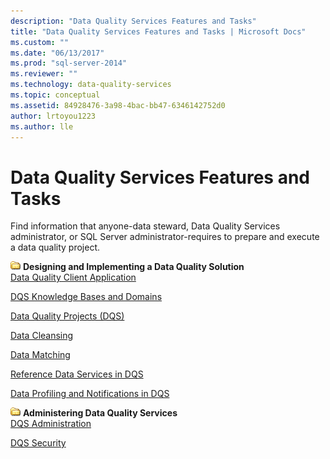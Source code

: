 ```yaml
---
description: "Data Quality Services Features and Tasks"
title: "Data Quality Services Features and Tasks | Microsoft Docs"
ms.custom: ""
ms.date: "06/13/2017"
ms.prod: "sql-server-2014"
ms.reviewer: ""
ms.technology: data-quality-services
ms.topic: conceptual
ms.assetid: 84928476-3a98-4bac-bb47-6346142752d0
author: lrtoyou1223
ms.author: lle
---
```

# Data Quality Services Features and Tasks
  Find information that anyone-data steward, Data Quality Services administrator, or SQL Server administrator-requires to prepare and execute a data quality project.  
  
 ![Small File Folder Icon](../../2014/integration-services/media/filefolder-small.gif "Small File Folder Icon") **Designing and Implementing a Data Quality Solution**  
 [Data Quality Client Application](../../2014/data-quality-services/data-quality-client-application.md)  
  
 [DQS Knowledge Bases and Domains](../../2014/data-quality-services/dqs-knowledge-bases-and-domains.md)  
  
 [Data Quality Projects &#40;DQS&#41;](../../2014/data-quality-services/data-quality-projects-dqs.md)  
  
 [Data Cleansing](../../2014/data-quality-services/data-cleansing.md)  
  
 [Data Matching](../../2014/data-quality-services/data-matching.md)  
  
 [Reference Data Services in DQS](../../2014/data-quality-services/reference-data-services-in-dqs.md)  
  
 [Data Profiling and Notifications in DQS](../../2014/data-quality-services/data-profiling-and-notifications-in-dqs.md)  
  
 ![Small File Folder Icon](../../2014/integration-services/media/filefolder-small.gif "Small File Folder Icon") **Administering Data Quality Services**  
 [DQS Administration](../../2014/data-quality-services/dqs-administration.md)  
  
 [DQS Security](../../2014/data-quality-services/dqs-security.md)  
  
  
